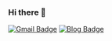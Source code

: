 ### Hi there 👋

<!--
**LeeYunHak/LeeYunHak** is a ✨ _special_ ✨ repository because its `README.md` (this file) appears on your GitHub profile.

Here are some ideas to get you started:

- 🔭 I’m currently working on ...
- 🌱 I’m currently learning ...
- 👯 I’m looking to collaborate on ...
- 🤔 I’m looking for help with ...
- 💬 Ask me about ...
- 📫 How to reach me: ...
- 😄 Pronouns: ...
- ⚡ Fun fact: ...
-->
[![Gmail Badge](https://img.shields.io/badge/Gmail-d14836?style=flat-square&logo=Gmail&logoColor=white&link=mailto:snugyun01@gmail.com)](mailto:dbsgkr0203@gmail.com)
[![Blog Badge](http://img.shields.io/badge/-blog-black?style=flat-square&logo=github&link=https://velog.io/@sza0203/)](https://velog.io/@sza0203/)
